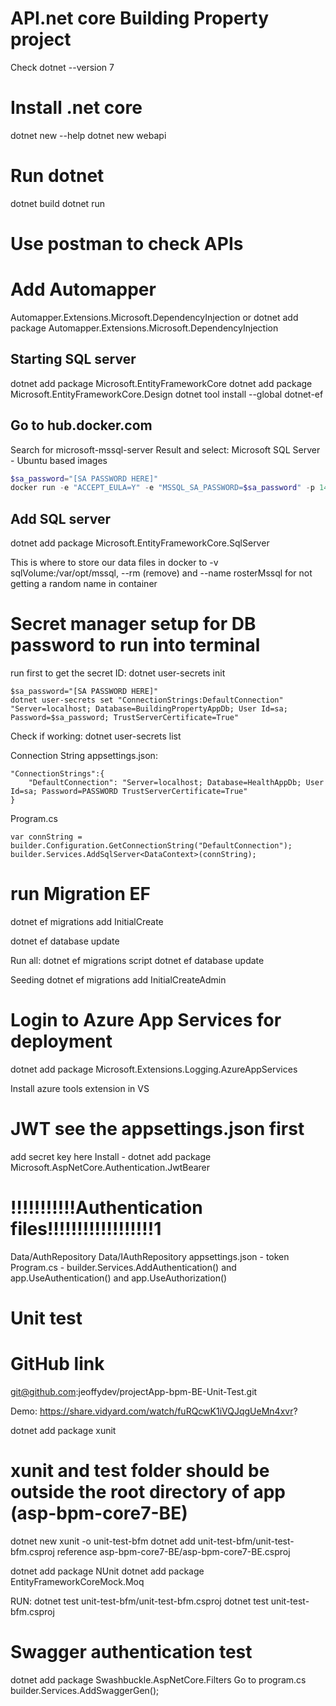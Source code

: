 # API.net core Building Property project

Check dotnet --version 7

# Install .net core

dotnet new --help
dotnet new webapi


# Run dotnet 

dotnet build
dotnet run

# Use postman to check APIs

# Add Automapper

Automapper.Extensions.Microsoft.DependencyInjection
or dotnet add package Automapper.Extensions.Microsoft.DependencyInjection

## Starting SQL server

dotnet add package Microsoft.EntityFrameworkCore
dotnet add package Microsoft.EntityFrameworkCore.Design
dotnet tool install --global dotnet-ef

## Go to hub.docker.com 
Search for microsoft-mssql-server
Result and select: Microsoft SQL Server - Ubuntu based images

``` Powershell run the $sa_password as well
$sa_password="[SA PASSWORD HERE]"
docker run -e "ACCEPT_EULA=Y" -e "MSSQL_SA_PASSWORD=$sa_password" -p 1433:1433 -v sqlvolumes:/var/opt/mssql -d --rm --name mssql mcr.microsoft.com/mssql/server:2022-latest
```

## Add SQL server
dotnet add package Microsoft.EntityFrameworkCore.SqlServer

This is where to store our data files in docker to -v sqlVolume:/var/opt/mssql, --rm (remove) and 
--name rosterMssql for not getting a random name in container

# Secret manager setup for DB password to run into terminal
run first to get the secret ID:
dotnet user-secrets init 

``` run this
$sa_password="[SA PASSWORD HERE]"
dotnet user-secrets set "ConnectionStrings:DefaultConnection" "Server=localhost; Database=BuildingPropertyAppDb; User Id=sa; Password=$sa_password; TrustServerCertificate=True"
```
Check if working:
dotnet user-secrets list


Connection String appsettings.json:
``` 
"ConnectionStrings":{
    "DefaultConnection": "Server=localhost; Database=HealthAppDb; User Id=sa; Password=PASSWORD TrustServerCertificate=True"
}
``` 

Program.cs
``` 
var connString = builder.Configuration.GetConnectionString("DefaultConnection");
builder.Services.AddSqlServer<DataContext>(connString);
``` 

# run Migration EF
dotnet ef migrations add InitialCreate

dotnet ef database update

Run all:
dotnet ef migrations script
dotnet ef database update

Seeding
dotnet ef migrations add InitialCreateAdmin

# Login to Azure App Services for deployment

dotnet add package Microsoft.Extensions.Logging.AzureAppServices

Install azure tools extension in VS

# JWT see the appsettings.json first
add secret key here 
Install - dotnet add package Microsoft.AspNetCore.Authentication.JwtBearer

# !!!!!!!!!!!Authentication files!!!!!!!!!!!!!!!!!!1
Data/AuthRepository
Data/IAuthRepository
appsettings.json - token
Program.cs - builder.Services.AddAuthentication() and app.UseAuthentication() and app.UseAuthorization()


# Unit test
# GitHub link 
git@github.com:jeoffydev/projectApp-bpm-BE-Unit-Test.git

Demo: https://share.vidyard.com/watch/fuRQcwK1iVQJqgUeMn4xvr?

dotnet add package xunit
# xunit  and test folder should be outside the root directory of app (asp-bpm-core7-BE)
dotnet new xunit -o unit-test-bfm
dotnet add unit-test-bfm/unit-test-bfm.csproj reference asp-bpm-core7-BE/asp-bpm-core7-BE.csproj

dotnet add package NUnit
dotnet add package EntityFrameworkCoreMock.Moq

RUN:
dotnet test unit-test-bfm/unit-test-bfm.csproj
dotnet test unit-test-bfm.csproj

# Swagger authentication test
dotnet add package Swashbuckle.AspNetCore.Filters
Go to program.cs builder.Services.AddSwaggerGen();